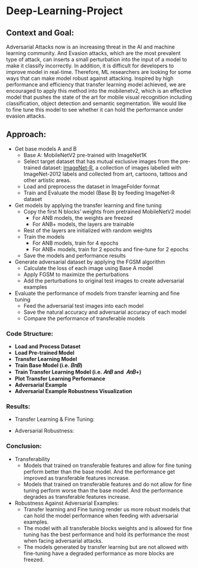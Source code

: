 # 

# Deep-Learning-Project

## Context and Goal:

Adversarial Attacks now is an increasing threat in the AI and machine learning community. And Evasion attacks, which are the most prevalent type of attack, can inserts a small perturbation into the input of a model to make it classify incorrectly.  In addition, it is difficult for developers to improve model in real-time. Therefore, ML researchers are looking for some ways that can make model robust against attacking.
Inspired by high performance and efficiency that transfer learning model achieved, we are encouraged to apply this method into the mobilenetv2, which is an effective model that pushes the state of the art for mobile visual recognition including classification, object detection and semantic segmentation. We would like to fine tune this model to see whether it can hold the performance under evasion attacks.

## Approach:

- Get base models A and B
    - Base A: MobileNetV2 pre-trained with ImageNet1K
    - Select target dataset that has mutual exclusive images from the pre-trained dataset: [ImageNet-R](https://github.com/hendrycks/imagenet-r), a collection of images labelled with ImageNet-2012 labels and collected from art, cartoons, tattoos and other artistic areas.
    - Load and preprocess the dataset in ImageFolder format
    - Train and Evaluate the model (Base B) by feeding ImageNet-R dataset
- Get models by applying the transfer learning and fine tuning
    - Copy the first N blocks’ weights from pretrained MobileNetV2 model
        - For ANB models, the weights are freezed
        - For ANB+ models, the layers are trainable
    - Rest of the layers are initialized with random weights
    - Train the models
        - For ANB models, train for 4 epochs
        - For ANB+ models, train for 2 epochs and fine-tune for 2 epochs
    - Save the models and performance results
- Generate adversarial dataset by applying the FGSM algorithm
    - Calculate the loss of each image using Base A model
    - Apply FGSM to maximize the perturbations
    - Add the perturbations to original test images to create adversarial examples
- Evaluate the performance of models from transfer learning and fine tuning
    - Feed the adversarial test images into each model
    - Save the natural accuracy and adversarial accuracy of each model
    - Compare the performance of transferable models

### Code Structure:

- **Load and Process Dataset**
- **Load Pre-trained Model**
- **Transfer Learning Model**
- **Train Base Model (i.e. 𝐵𝑛𝐵)**
- **Train Transfer Learning Model (i.e. 𝐴𝑛𝐵 and 
𝐴𝑛𝐵+)**
- **Plot Transfer Learning Performance**
- **Adversarial Example**
- **Adversarial Example Robustness Visualization**

### Results:

- Transfer Learning & Fine Tuning:

- Adversarial Robustness:

### Conclusion:

- Transferability
    - Models that trained on transferable features and allow for fine tuning perform better than the base model. And the performance get improved as transferable features increase.
    - Models that trained on transferable features and do not allow for fine tuning perform worse than the base model. And the performance degrades as transferable features increase.
- Robustness Against Adversarial Examples:
    - Transfer learning and Fine tuning render us more robust models that can hold the model performance when feeding with adversarial examples.
    - The model with all transferable blocks weights and is allowed for fine tuning has the best performance and hold its performance the most when facing adversarial attacks.
    - The models generated by transfer learning but are not allowed with fine-tuning have a degraded performance as more blocks are freezed.